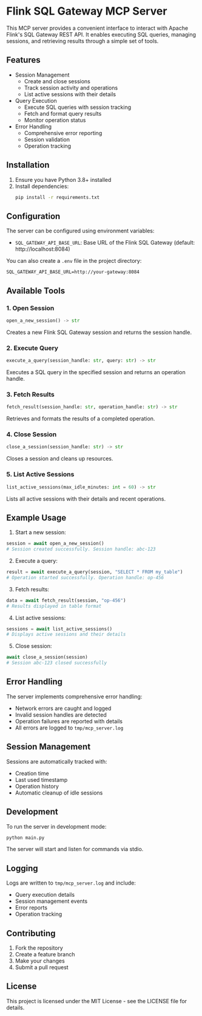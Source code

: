 # Flink SQL Gateway MCP Server

This MCP server provides a convenient interface to interact with Apache Flink's SQL Gateway REST API. It enables executing SQL queries, managing sessions, and retrieving results through a simple set of tools.

## Features

- Session Management
  - Create and close sessions
  - Track session activity and operations
  - List active sessions with their details
- Query Execution
  - Execute SQL queries with session tracking
  - Fetch and format query results
  - Monitor operation status
- Error Handling
  - Comprehensive error reporting
  - Session validation
  - Operation tracking

## Installation

1. Ensure you have Python 3.8+ installed
2. Install dependencies:
   ```bash
   pip install -r requirements.txt
   ```

## Configuration

The server can be configured using environment variables:

- `SQL_GATEWAY_API_BASE_URL`: Base URL of the Flink SQL Gateway (default: http://localhost:8084)

You can also create a `.env` file in the project directory:

```env
SQL_GATEWAY_API_BASE_URL=http://your-gateway:8084
```

## Available Tools

### 1. Open Session
```python
open_a_new_session() -> str
```
Creates a new Flink SQL Gateway session and returns the session handle.

### 2. Execute Query
```python
execute_a_query(session_handle: str, query: str) -> str
```
Executes a SQL query in the specified session and returns an operation handle.

### 3. Fetch Results
```python
fetch_result(session_handle: str, operation_handle: str) -> str
```
Retrieves and formats the results of a completed operation.

### 4. Close Session
```python
close_a_session(session_handle: str) -> str
```
Closes a session and cleans up resources.

### 5. List Active Sessions
```python
list_active_sessions(max_idle_minutes: int = 60) -> str
```
Lists all active sessions with their details and recent operations.

## Example Usage

1. Start a new session:
```python
session = await open_a_new_session()
# Session created successfully. Session handle: abc-123
```

2. Execute a query:
```python
result = await execute_a_query(session, "SELECT * FROM my_table")
# Operation started successfully. Operation handle: op-456
```

3. Fetch results:
```python
data = await fetch_result(session, "op-456")
# Results displayed in table format
```

4. List active sessions:
```python
sessions = await list_active_sessions()
# Displays active sessions and their details
```

5. Close session:
```python
await close_a_session(session)
# Session abc-123 closed successfully
```

## Error Handling

The server implements comprehensive error handling:

- Network errors are caught and logged
- Invalid session handles are detected
- Operation failures are reported with details
- All errors are logged to `tmp/mcp_server.log`

## Session Management

Sessions are automatically tracked with:
- Creation time
- Last used timestamp
- Operation history
- Automatic cleanup of idle sessions

## Development

To run the server in development mode:

```bash
python main.py
```

The server will start and listen for commands via stdio.

## Logging

Logs are written to `tmp/mcp_server.log` and include:
- Query execution details
- Session management events
- Error reports
- Operation tracking

## Contributing

1. Fork the repository
2. Create a feature branch
3. Make your changes
4. Submit a pull request

## License

This project is licensed under the MIT License - see the LICENSE file for details.
